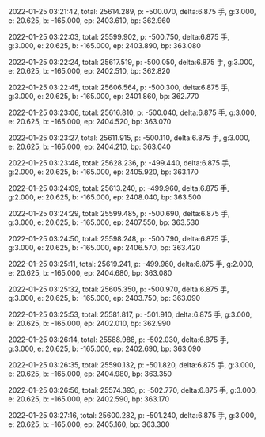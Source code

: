 2022-01-25 03:21:42, total: 25614.289, p: -500.070, delta:6.875 手, g:3.000, e: 20.625, b: -165.000, ep: 2403.610, bp: 362.960

2022-01-25 03:22:03, total: 25599.902, p: -500.750, delta:6.875 手, g:3.000, e: 20.625, b: -165.000, ep: 2403.890, bp: 363.080

2022-01-25 03:22:24, total: 25617.519, p: -500.050, delta:6.875 手, g:3.000, e: 20.625, b: -165.000, ep: 2402.510, bp: 362.820

2022-01-25 03:22:45, total: 25606.564, p: -500.300, delta:6.875 手, g:3.000, e: 20.625, b: -165.000, ep: 2401.860, bp: 362.770

2022-01-25 03:23:06, total: 25616.810, p: -500.040, delta:6.875 手, g:3.000, e: 20.625, b: -165.000, ep: 2404.520, bp: 363.070

2022-01-25 03:23:27, total: 25611.915, p: -500.110, delta:6.875 手, g:3.000, e: 20.625, b: -165.000, ep: 2404.210, bp: 363.040

2022-01-25 03:23:48, total: 25628.236, p: -499.440, delta:6.875 手, g:2.000, e: 20.625, b: -165.000, ep: 2405.920, bp: 363.170

2022-01-25 03:24:09, total: 25613.240, p: -499.960, delta:6.875 手, g:2.000, e: 20.625, b: -165.000, ep: 2408.040, bp: 363.500

2022-01-25 03:24:29, total: 25599.485, p: -500.690, delta:6.875 手, g:3.000, e: 20.625, b: -165.000, ep: 2407.550, bp: 363.530

2022-01-25 03:24:50, total: 25598.248, p: -500.790, delta:6.875 手, g:3.000, e: 20.625, b: -165.000, ep: 2406.570, bp: 363.420

2022-01-25 03:25:11, total: 25619.241, p: -499.960, delta:6.875 手, g:2.000, e: 20.625, b: -165.000, ep: 2404.680, bp: 363.080

2022-01-25 03:25:32, total: 25605.350, p: -500.970, delta:6.875 手, g:3.000, e: 20.625, b: -165.000, ep: 2403.750, bp: 363.090

2022-01-25 03:25:53, total: 25581.817, p: -501.910, delta:6.875 手, g:3.000, e: 20.625, b: -165.000, ep: 2402.010, bp: 362.990

2022-01-25 03:26:14, total: 25588.988, p: -502.030, delta:6.875 手, g:3.000, e: 20.625, b: -165.000, ep: 2402.690, bp: 363.090

2022-01-25 03:26:35, total: 25590.132, p: -501.820, delta:6.875 手, g:3.000, e: 20.625, b: -165.000, ep: 2404.980, bp: 363.350

2022-01-25 03:26:56, total: 25574.393, p: -502.770, delta:6.875 手, g:3.000, e: 20.625, b: -165.000, ep: 2402.590, bp: 363.170

2022-01-25 03:27:16, total: 25600.282, p: -501.240, delta:6.875 手, g:3.000, e: 20.625, b: -165.000, ep: 2405.160, bp: 363.300